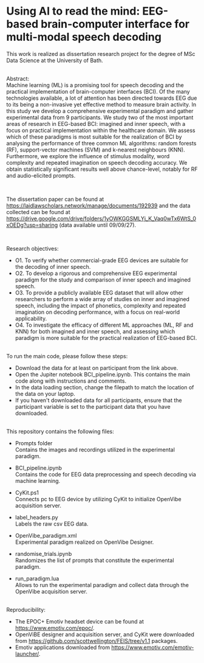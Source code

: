 # Using AI to read the mind: EEG-based brain-computer interface for multi-modal speech decoding

This work is realized as dissertation research project for the degree of MSc Data Science at the University of Bath. 
 <br>
  <br>
  

Abstract:
 <br>
Machine learning (ML) is a promising tool for speech decoding and the practical implementation of brain-computer interfaces (BCI). Of the many technologies available, a lot of attention has been directed towards EEG due to its being a non-invasive yet effective method to measure brain activity. In this study we develop a comprehensive experimental paradigm and gather experimental data from 9 participants. We study two of the most important areas of research in EEG-based BCI: imagined and inner speech, with a focus on practical implementation within the healthcare domain. We assess which of these paradigms is most suitable for the realization of BCI by analysing the performance of three common ML algorithms: random forests (RF), support-vector machines (SVM) and k-nearest neighbours (KNN). Furthermore, we explore the influence of stimulus modality, word complexity and repeated imagination on speech decoding accuracy. We obtain statistically significant results well above chance-level, notably for RF and audio-elicited prompts.
 <br>


 <br>
  
The dissertation paper can be found at https://laidlawscholars.network/manage/documents/192939 and the data collected can be found at https://drive.google.com/drive/folders/1yOWKGGSMLYj_K_Vaq0wTx6WtS_0xOEDg?usp=sharing (data available until 09/09/27).

 <br>
 
Research objectives:
 <br>
- O1. To verify whether commercial-grade EEG devices are suitable for the decoding of inner speech.
- O2. To develop a rigorous and comprehensive EEG experimental paradigm for the study and comparison of inner speech and imagined speech.
- O3. To provide a publicly available EEG dataset that will allow other researchers to perform a wide array of studies on inner and imagined speech, including the impact of phonetics, complexity and repeated imagination on decoding performance, with a focus on real-world applicability.
- O4. To investigate the efficacy of different ML approaches (ML, RF and KNN) for both imagined and inner speech, and assessing which paradigm is more suitable for the practical realization of EEG-based BCI.


 <br>
To run the main code, please follow these steps:

- Download the data for at least on participant from the link above.
- Open the Jupiter notebook BCI_pipeline.ipynb. This contains the main code along with instructions and comments.
- In the data loading section, change the filepath to match the location of the data on your laptop.
- If you haven't downloaded data for all participants, ensure that the participant variable is set to the participant data that you have downloaded.

 <br>
This repository contains the following files:

- Prompts folder <br>
Contains the images and recordings utilized in the experimental paradigm.

- BCI_pipeline.ipynb  <br>
Contains the code for EEG data preprocessing and speech decoding via machine learning.

- CyKit.ps1 <br>
Connects pc to EEG device by utilizing CyKit to initialize OpenVibe acquisition server.

- label_headers.py <br>
Labels the raw csv EEG data.

- OpenVibe_paradigm.xml <br>
Experimental paradigm realized on OpenVibe Designer.

- randomise_trials.ipynb <br>
Randomizes the list of prompts that constitute the experimental paradigm.

- run_paradigm.lua <br>
Allows to run the experimental paradigm and collect data through the OpenVibe acquisition server.

 <br>
 Reproducibility:
 
- The EPOC+ Emotiv headset device can be found at https://www.emotiv.com/epoc/.
- OpenViBE designer and acquisition server, and CyKit were downloaded from https://github.com/scottwellington/FEIS/tree/v1.1 packages.
- Emotiv applications downloaded from https://www.emotiv.com/emotiv-launcher/.
